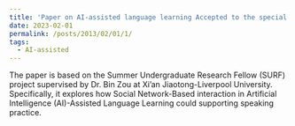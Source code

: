 ```yaml
---
title: 'Paper on AI-assisted language learning Accepted to the special issue in Sustainability'
date: 2023-02-01
permalink: /posts/2013/02/01/1/
tags:
  - AI-assisted
---
```


The paper is based on the Summer Undergraduate Research Fellow (SURF) project supervised by Dr. Bin Zou at Xi’an Jiaotong-Liverpool University. Specifically, it explores how Social Network-Based interaction in Artificial Intelligence (AI)-Assisted Language Learning could supporting speaking practice.
